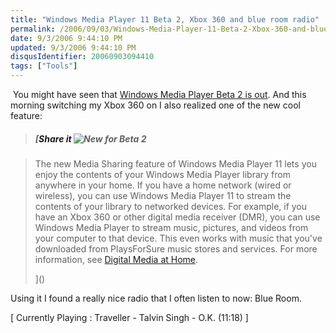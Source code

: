 ```yaml
---
title: "Windows Media Player 11 Beta 2, Xbox 360 and blue room radio"
permalink: /2006/09/03/Windows-Media-Player-11-Beta-2-Xbox-360-and-blue-room-radio/
date: 9/3/2006 9:44:10 PM
updated: 9/3/2006 9:44:10 PM
disqusIdentifier: 20060903094410
tags: ["Tools"]
---
```

 You might have seen that [Windows Media Player Beta 2 is out](http://www.microsoft.com/windows/windowsmedia/player/11/default.aspx). And this morning switching my Xbox 360 on I also realized one of the new cool feature: 

> ##### [<a>Share it</a> ![New for Beta 2](http://www.microsoft.com/windows/windowsmedia/images/mp11/nib2_bug.gif)
<!-- more -->
> 
> The new Media Sharing feature of Windows Media Player 11 lets you enjoy the contents of your Windows Media Player library from anywhere in your home. If you have a home network (wired or wireless), you can use Windows Media Player 11 to stream the contents of your library to networked devices. For example, if you have an Xbox 360 or other digital media receiver (DMR), you can use Windows Media Player to stream music, pictures, and videos from your computer to that device. This even works with music that you've downloaded from PlaysForSure music stores and services. For more information, see <a href="http://www.microsoft.com/windows/windowsmedia/devices/athome/default.aspx">Digital Media at Home</a>.
> 
> ]()

Using it I found a really nice radio that I often listen to now: Blue Room.

[ Currently Playing : Traveller - Talvin Singh - O.K. (11:18) ]
